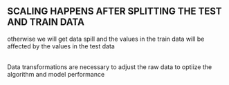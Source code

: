 ## SCALING HAPPENS AFTER SPLITTING THE TEST AND TRAIN DATA
otherwise we will get data spill and the values in the train data will be affected by the values in the test data <br><br>

Data transformations are necessary to adjust the raw data to optiize the algorithm and model performance
